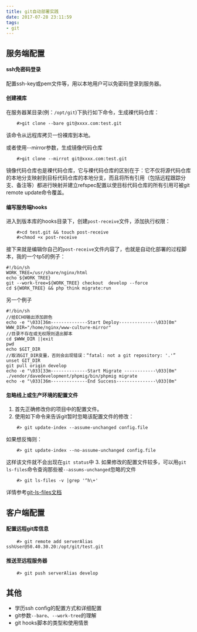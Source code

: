 ```yaml
---
title: git自动部署实践
date: 2017-07-28 23:11:59
tags:
- git
---
```


## 服务端配置
#### ssh免密码登录
配置ssh-key或pem文件等，用以本地用户可以免密码登录到服务器。
#### 创建裸库
在服务器某目录(例：`/opt/git`)下执行如下命令，生成裸代码仓库：
```
    #>git clone --bare git@xxxx.com:test.git
```
该命令从远程库拷贝一份裸库到本地。

或者使用--mirror参数，生成镜像代码仓库
```
    #>git clone --mirrot git@xxxx.com:test.git
```
镜像代码仓库也是裸代码仓库，它与裸代码仓库的区别在于：它不仅将源代码仓库的本地分支映射到目标代码仓库的本地分支，而且将所有引用（包括远程跟踪分支、备注等）都进行映射并建立refspec配置以使目标代码仓库的所有引用可被git remote update命令覆盖。

#### 编写服务端hooks
进入到版本库的hooks目录下，创建`post-receive`文件，添加执行权限：
```
    #>cd test.git && touch post-receive
    #>chmod +x post-receive
```
接下来就是编辑你自己的`post-receive`文件内容了，也就是自动化部署的过程脚本，我的一个tp5的例子：
```
#!/bin/sh
WORK_TREE=/usr/share/nginx/html
echo ${WORK_TREE}
git --work-tree=${WORK_TREE} checkout  develop --force 
cd ${WORK_TREE} && php think migrate:run
```
另一个例子
```
#!/bin/sh
//给ECHO输出添加颜色
echo -e "\033[36m--------------Start Deploy--------------\033[0m"
WWW_DIR="/home/nginx/www-culture-mirror"
//目录不存在或无权限则退出脚本
cd $WWW_DIR ||exit
pwd
echo $GIT_DIR
//取消GIT_DIR变量，否则会出现错误：“fatal: not a git repository: '.'”
unset GIT_DIR
git pull origin develop
echo -e "\033[33m--------------Start Migrate ------------\033[0m"
./vendor/davedevelopment/phpmig/bin/phpmig migrate
echo -e "\033[36m--------------End Success---------------\033[0m"
```
#### 忽略线上或生产环境的配置文件
1. 首先正确修改你的项目中的配置文件。
2. 使用如下命令来告诉git暂时忽略该配置文件的修改：
```
    #> git update-index --assume-unchanged config.file
```
如果想反悔则：
```
    #> git update-index --no-assume-unchanged config.file
```
这样该文件就不会出现在`git status`中
3. 如果修改的配置文件较多，可以用`git ls-files`命令查询那些被`--assums-unchanged`忽略的文件
```
    #> git ls-files -v |grep '^h\+'
```
详情参考[git-ls-files文档](https://git-scm.com/docs/git-ls-files/)

## 客户端配置
#### 配置远程git库信息
```
    #> git remote add serverAlias sshUser@50.40.30.20:/opt/git/test.git
```
#### 推送至远程服务器
```
    #> git push serverAlias develop
```
## 其他
* 学历ssh config的配置方式和详细配置
* git参数`--bare`、`--work-tree`的理解
* git hooks脚本的类型和使用情景